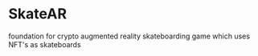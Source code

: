 # SkateAR
foundation for crypto augmented reality skateboarding game which uses NFT's as skateboards
